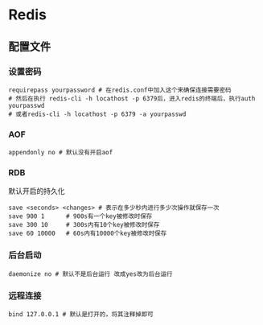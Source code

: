 # Redis

## 配置文件

### 设置密码

```shell
requirepass yourpassword # 在redis.conf中加入这个来确保连接需要密码
# 然后在执行 redis-cli -h locathost -p 6379后，进入redis的终端后，执行auth yourpasswd
# 或者redis-cli -h locathost -p 6379 -a yourpasswd
```

### AOF

```shell
appendonly no # 默认没有开启aof
```

### RDB

默认开启的持久化

```shell
save <seconds> <changes> # 表示在多少秒内进行多少次操作就保存一次
save 900 1  	# 900s有一个key被修改时保存
save 300 10 	# 300s内有10个key被修改时保存
save 60 10000 	# 60s内有10000个key被修改时保存
```

### 后台启动

```shell
daemonize no # 默认不是后台运行 改成yes改为后台运行
```

### 远程连接

```shell
bind 127.0.0.1 # 默认是打开的，将其注释掉即可
```

